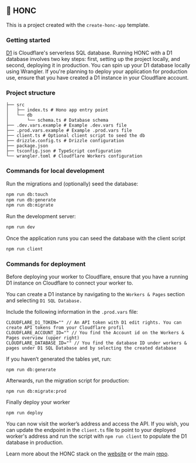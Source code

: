 ## 🪿 HONC

This is a project created with the `create-honc-app` template. 

### Getting started
[D1](https://developers.cloudflare.com/d1/) is Cloudflare's serverless SQL database. Running HONC with a D1 database involves two key steps: first, setting up the project locally, and second, deploying it in production. You can spin up your D1 database locally using Wrangler. If you're planning to deploy your application for production use, ensure that you have created a D1 instance in your Cloudflare account.

### Project structure

```#
├── src
│   ├── index.ts # Hono app entry point
│   └── db
│       └── schema.ts # Database schema
├── .dev.vars.example # Example .dev.vars file
├── .prod.vars.example # Example .prod.vars file
├── client.ts # Optional client script to seed the db
├── drizzle.config.ts # Drizzle configuration
├── package.json
├── tsconfig.json # TypeScript configuration
└── wrangler.toml # Cloudflare Workers configuration
```

### Commands for local development

Run the migrations and (optionally) seed the database:

```sh
npm run db:touch
npm run db:generate
npm run db:migrate
```

Run the development server:

```sh
npm run dev
```
Once the application runs you can seed the database with the client script

```sh
npm run client
```


### Commands for deployment
Before deploying your worker to Cloudflare, ensure that you have a running D1 instance on Cloudflare to connect your worker to.

You can create a D1 instance by navigating to the `Workers & Pages` section and selecting `D1 SQL Database.`

Include the following information in the `.prod.vars` file:
```
CLOUDFLARE_D1_TOKEN="" // An API token with D1 edit rights. You can create API tokens from your Cloudflare profil
CLOUDFLARE_ACCOUNT_ID="" // You find the Account id on the Workers & Pages overview (upper right)
CLOUDFLARE_DATABASE_ID="" // You find the database ID under workers & pages under D1 SQL Database and by selecting the created database
```
If you haven’t generated the tables yet, run:
```shell
npm run db:generate
```

Afterwards, run the migration script for production:
```shell
npm run db:migrate:prod
```

Finally deploy your worker
```shell 
npm run deploy
```

You can now visit the worker’s address and access the API. If you wish, you can update the endpoint in the `client.ts` file to point to your deployed worker's address and run the script with `npm run client` to populate the D1 database in production.

Learn more about the HONC stack on the [website](https://honc.dev) or the main [repo](https://github.com/fiberplane/create-honc-app).

